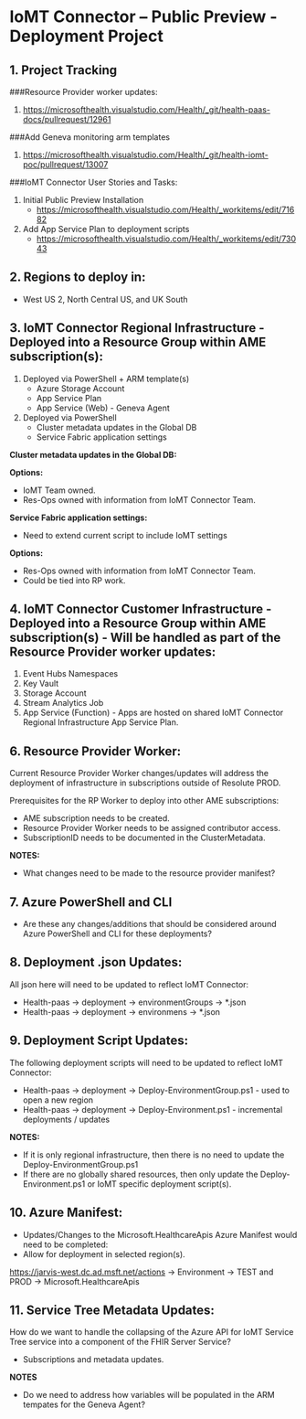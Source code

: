 # IoMT Connector – Public Preview - Deployment Project

## 1. Project Tracking

###Resource Provider worker updates:
 1. https://microsofthealth.visualstudio.com/Health/_git/health-paas-docs/pullrequest/12961

 ###Add Geneva monitoring arm templates
 1. https://microsofthealth.visualstudio.com/Health/_git/health-iomt-poc/pullrequest/13007

###IoMT Connector User Stories and Tasks:
 1. Initial Public Preview Installation
    - https://microsofthealth.visualstudio.com/Health/_workitems/edit/71682
 2. Add App Service Plan to deployment scripts
    - https://microsofthealth.visualstudio.com/Health/_workitems/edit/73043

## 2. Regions to deploy in:
 - West US 2, North Central US, and UK South 

## 3. IoMT Connector Regional Infrastructure - Deployed into a Resource Group within AME subscription(s):
1. Deployed via PowerShell + ARM template(s)
    - Azure Storage Account
    - App Service Plan
    - App Service (Web) - Geneva Agent
2.	Deployed via PowerShell
     - Cluster metadata updates in the Global DB
     - Service Fabric application settings

**Cluster metadata updates in the Global DB:**

**Options:**
 - IoMT Team owned. 
 - Res-Ops owned with information from IoMT Connector Team.

**Service Fabric application settings:**
 - Need to extend current script to include IoMT settings

**Options:**
 - Res-Ops owned with information from IoMT Connector Team.
 - Could be tied into RP work.

## 4. IoMT Connector Customer Infrastructure - Deployed into a Resource Group within AME subscription(s) - Will be handled as part of the Resource Provider worker updates:
1. Event Hubs Namespaces
2. Key Vault
3. Storage Account
4. Stream Analytics Job
5. App Service (Function) - Apps are hosted on shared IoMT Connector Regional Infrastructure App Service Plan.

## 6.	Resource Provider Worker:
Current Resource Provider Worker changes/updates will address the deployment of infrastructure in subscriptions outside of Resolute PROD.

Prerequisites for the RP Worker to deploy into other AME subscriptions:
 - AME subscription needs to be created.
 - Resource Provider Worker needs to be assigned contributor access.
 - SubscriptionID needs to be documented in the ClusterMetadata.

**NOTES:**
 - What changes need to be made to the resource provider manifest?

## 7. Azure PowerShell and CLI
  - Are these any changes/additions that should be considered around Azure PowerShell and CLI for these deployments? 

## 8.	Deployment .json Updates:
All json here will need to be updated to reflect IoMT Connector:
 - Health-paas -> deployment -> environmentGroups -> *.json
 - Health-paas -> deployment -> environmens -> *.json

## 9. Deployment Script Updates:
The following deployment scripts will need to be updated to reflect IoMT Connector:
 - Health-paas -> deployment -> Deploy-EnvironmentGroup.ps1 - used to open a new region
 - Health-paas -> deployment -> Deploy-Environment.ps1 - incremental deployments / updates

**NOTES:** 
 - If it is only regional infrastructure, then there is no need to update the Deploy-EnvironmentGroup.ps1
 - If there are no globally shared resources, then only update the Deploy-Environment.ps1 or IoMT specific deployment script(s).

## 10. Azure Manifest:
 - Updates/Changes to the Microsoft.HealthcareApis Azure Manifest would need to be completed:
 - Allow for deployment in selected region(s).

 https://jarvis-west.dc.ad.msft.net/actions -> Environment -> TEST and PROD -> Microsoft.HealthcareApis

 ## 11. Service Tree Metadata Updates:
 How do we want to handle the collapsing of the Azure API for IoMT Service Tree service into a component of the FHIR Server Service?
   - Subscriptions and metadata updates.

**NOTES**
 - Do we need to address how variables will be populated in the ARM tempates for the Geneva Agent?